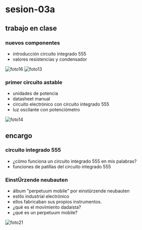 # sesion-03a

## trabajo en clase
### nuevos componentes
- introducción circuito integrado 555
- valores resistencias y condensador

![foto16](https://github.com/user-attachments/assets/cbd7ad22-b71f-49bb-bbe2-a78ec235d99d)
![foto13](https://github.com/user-attachments/assets/683b5ac3-cfc1-47f6-85f5-2ec2db66e596)

### primer circuito astable
- unidades de potencia
- datasheet manual
- circuito electrónico con circuito integrado 555
- luz oscilante con potenciómetro

![foto14](https://github.com/user-attachments/assets/059aec7a-4a6e-46d0-bd3a-9eaa948c61f8)

## encargo
### circuito integrado 555 
- ¿cómo funciona un circuito integrado 555 en mis palabras?
- funciones de patillas del circuito integrado 555

### EinstÜrzende neubauten
- álbum "perpetuum mobile" por einstürzende neubauten
- estilo industrial electrónico
- ellos fabricaban sus propios instrumentos.
- ¿qué es el movimiento dadaísta?
- ¿qué es un perpetuum mobile?

![foto21](https://github.com/user-attachments/assets/dd6ac920-43b9-4f2b-a817-6fa0d4cd05b1)
